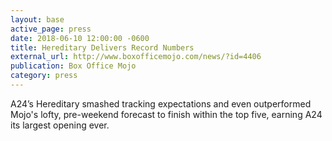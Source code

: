 ```yaml
---
layout: base
active_page: press
date: 2018-06-10 12:00:00 -0600
title: Hereditary Delivers Record Numbers
external_url: http://www.boxofficemojo.com/news/?id=4406
publication: Box Office Mojo
category: press
---
```


A24’s Hereditary smashed tracking expectations and even outperformed Mojo's lofty, pre-weekend forecast to finish within the top five, earning A24 its largest opening ever.
<!--more-->

